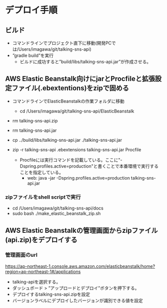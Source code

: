 デプロイ手順
================

## ビルド
- コマンドラインでプロジェクト直下に移動(開発PCでは/Users/imagawa/git/talking-sns-api)
- ”gradle build”を実行
    - ビルドに成功すると”build/libs/talking-sns-api.jar”が作成させる。

## AWS Elastic Beanstalk向けにjarとProcfileと拡張設定ファイル(.ebextentions)をzipで固める
- コマンドラインでElasticBeanstalkの作業フォルダに移動
    - cd /Users/imagawa/git/talking-sns-api/ElasticBeanstalk
- rm talking-sns-api.zip
- rm talking-sns-api.jar
- cp ../build/libs/talking-sns-api.jar ./talking-sns-api.jar
- zip -r talking-sns-api .ebextensions talking-sns-api.jar Procfile

    - Procfileには実行コマンドを記載している。ここに"-Dspring.profiles.active=production"と書くことで本番環境で実行することを指定している。
        -  web: java -jar -Dspring.profiles.active=production talking-sns-api.jar
        
### zipファイルをshell scriptで実行
- cd /Users/imagawa/git/talking-sns-api/docs
- sudo bash ./make_elastic_beanstalk_zip.sh

## AWS Elastic Beanstalkの管理画面からzipファイル(api.zip)をデプロイする
### 管理画面のurl
https://ap-northeast-1.console.aws.amazon.com/elasticbeanstalk/home?region=ap-northeast-1#/applications

- talking-apiを選択する。
- ダッシュボード > ”アップロードとデプロイ”ボタンを押下する。
- デプロイするtalking-sns-api.zipを設定
- バージョンラベルにデプロイしたバージョンが識別できる値を設定
